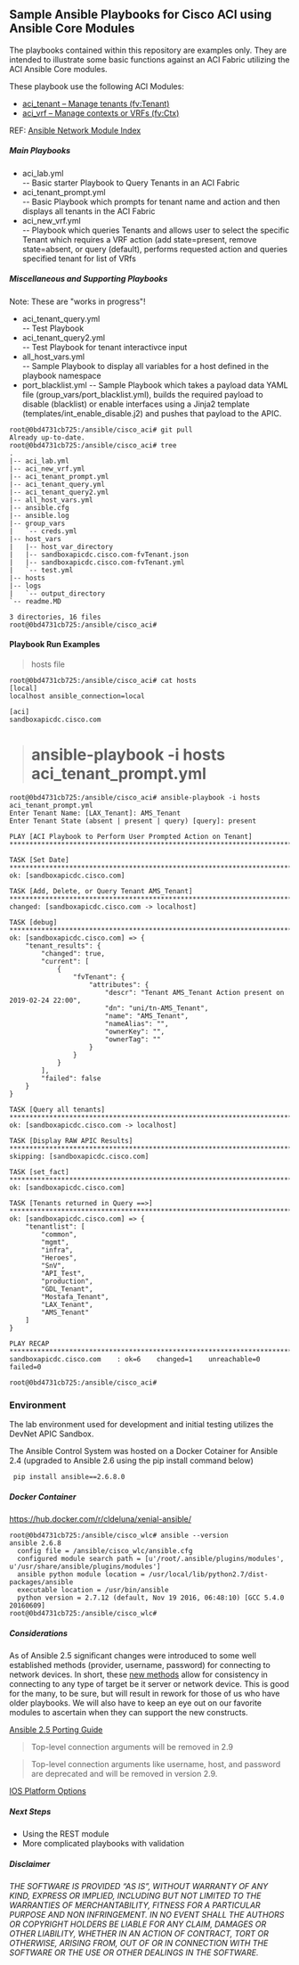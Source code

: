 
## Sample Ansible Playbooks for Cisco ACI using Ansible Core Modules ##

The playbooks contained within this repository are examples only.  They are intended to illustrate some basic functions against an ACI Fabric utilizing the ACI Ansible Core modules.

These playbook use the following ACI Modules:
- [aci_tenant – Manage tenants (fv:Tenant)](https://docs.ansible.com/ansible/latest/modules/aci_tenant_module.html#aci-tenant-module)
- [aci_vrf – Manage contexts or VRFs (fv:Ctx)](https://docs.ansible.com/ansible/latest/modules/aci_vrf_module.html#aci-vrf-module)

REF: [Ansible Network Module Index](https://docs.ansible.com/ansible/latest/modules/list_of_network_modules.html)


##### Main Playbooks ######
 - aci\_lab.yml      
 	-- Basic starter Playbook to Query Tenants in an ACI Fabric
 - aci\_tenant_prompt.yml  
    -- Basic Playbook which prompts for tenant name and action and then displays all tenants in the ACI Fabric
 - aci\_new_vrf.yml  
    -- Playbook which queries Tenants and allows user to select the specific Tenant which requires a VRF action (add state=present, remove state=absent, or query (default), performs requested action and queries specified tenant for list of VRfs
    
##### Miscellaneous and Supporting Playbooks ######

Note: These are "works in progress"!

 - aci\_tenant_query.yml  
    -- Test Playbook
 - aci\_tenant_query2.yml  
    -- Test Playbook for tenant interactivce input
 - all\_host_vars.yml  
 	-- Sample Playbook to display all variables for a host defined in the playbook namespace
 - port_blacklist.yml 
 	-- Sample Playbook which takes a payload data YAML file (group\_vars/port_blacklist.yml), builds the required payload to disable (blacklist) or enable interfaces using a Jinja2 template (templates/int\_enable\_disable.j2) and pushes that payload to the APIC.


```
root@0bd4731cb725:/ansible/cisco_aci# git pull
Already up-to-date.
root@0bd4731cb725:/ansible/cisco_aci# tree
.
|-- aci_lab.yml
|-- aci_new_vrf.yml
|-- aci_tenant_prompt.yml
|-- aci_tenant_query.yml
|-- aci_tenant_query2.yml
|-- all_host_vars.yml
|-- ansible.cfg
|-- ansible.log
|-- group_vars
|   `-- creds.yml
|-- host_vars
|   |-- host_var_directory
|   |-- sandboxapicdc.cisco.com-fvTenant.json
|   |-- sandboxapicdc.cisco.com-fvTenant.yml
|   `-- test.yml
|-- hosts
|-- logs
|   `-- output_directory
`-- readme.MD

3 directories, 16 files
root@0bd4731cb725:/ansible/cisco_aci#

```



#### Playbook Run Examples ####

> hosts file

```
root@0bd4731cb725:/ansible/cisco_aci# cat hosts
[local]
localhost ansible_connection=local

[aci]
sandboxapicdc.cisco.com
```

>  # ansible-playbook -i hosts aci\_tenant_prompt.yml


```
root@0bd4731cb725:/ansible/cisco_aci# ansible-playbook -i hosts aci_tenant_prompt.yml
Enter Tenant Name: [LAX_Tenant]: AMS_Tenant
Enter Tenant State (absent | present | query) [query]: present

PLAY [ACI Playbook to Perform User Prompted Action on Tenant] ****************************************************************************************************************

TASK [Set Date] **************************************************************************************************************************************************************
ok: [sandboxapicdc.cisco.com]

TASK [Add, Delete, or Query Tenant AMS_Tenant] *******************************************************************************************************************************
changed: [sandboxapicdc.cisco.com -> localhost]

TASK [debug] *****************************************************************************************************************************************************************
ok: [sandboxapicdc.cisco.com] => {
    "tenant_results": {
        "changed": true,
        "current": [
            {
                "fvTenant": {
                    "attributes": {
                        "descr": "Tenant AMS_Tenant Action present on 2019-02-24 22:00",
                        "dn": "uni/tn-AMS_Tenant",
                        "name": "AMS_Tenant",
                        "nameAlias": "",
                        "ownerKey": "",
                        "ownerTag": ""
                    }
                }
            }
        ],
        "failed": false
    }
}

TASK [Query all tenants] *****************************************************************************************************************************************************
ok: [sandboxapicdc.cisco.com -> localhost]

TASK [Display RAW APIC Results] **********************************************************************************************************************************************
skipping: [sandboxapicdc.cisco.com]

TASK [set_fact] **************************************************************************************************************************************************************
ok: [sandboxapicdc.cisco.com]

TASK [Tenants returned in Query ==>] *****************************************************************************************************************************************
ok: [sandboxapicdc.cisco.com] => {
    "tenantlist": [
        "common",
        "mgmt",
        "infra",
        "Heroes",
        "SnV",
        "API_Test",
        "production",
        "GDL_Tenant",
        "Mostafa_Tenant",
        "LAX_Tenant",
        "AMS_Tenant"
    ]
}

PLAY RECAP *******************************************************************************************************************************************************************
sandboxapicdc.cisco.com    : ok=6    changed=1    unreachable=0    failed=0

root@0bd4731cb725:/ansible/cisco_aci#
```





### Environment ##

The lab environment used for development and initial testing utilizes the DevNet APIC Sandbox.

The Ansible Control System was hosted on a Docker Cotainer for Ansible 2.4 (upgraded to Ansible 2.6 using the pip install command below)


```
 pip install ansible==2.6.8.0
```

##### Docker Container #####

https://hub.docker.com/r/cldeluna/xenial-ansible/





```
root@0bd4731cb725:/ansible/cisco_wlc# ansible --version
ansible 2.6.8
  config file = /ansible/cisco_wlc/ansible.cfg
  configured module search path = [u'/root/.ansible/plugins/modules', u'/usr/share/ansible/plugins/modules']
  ansible python module location = /usr/local/lib/python2.7/dist-packages/ansible
  executable location = /usr/bin/ansible
  python version = 2.7.12 (default, Nov 19 2016, 06:48:10) [GCC 5.4.0 20160609]
root@0bd4731cb725:/ansible/cisco_wlc#
```

##### Considerations ######

As of Ansible 2.5 significant changes were introduced to some well established methods (provider, username, password) for connecting to network devices.  In short, these [new methods](https://docs.ansible.com/ansible/latest/porting_guides/porting_guide_2.5.html#adding-persistent-connection-types-network-cli-and-netconf) allow for consistency in connecting to any type of target be it server or network device.  This is good for the many, to be sure, but will result in rework for those of us who have older playbooks.  We will also have to keep an eye out on our favorite modules to ascertain when they can support the new constructs.


[Ansible 2.5 Porting Guide](https://docs.ansible.com/ansible/latest/porting_guides/porting_guide_2.5.html)

>Top-level connection arguments will be removed in 2.9

>Top-level connection arguments like username, host, and password are deprecated and will be removed in version 2.9.

[IOS Platform Options](https://docs.ansible.com/ansible/latest/network/user_guide/platform_ios.html#using-cli-in-ansible-2-6)


##### Next Steps ######

- Using the REST module
- More complicated playbooks with validation

##### Disclaimer ######

*THE SOFTWARE IS PROVIDED “AS IS”, WITHOUT WARRANTY OF ANY KIND, EXPRESS OR IMPLIED, INCLUDING BUT NOT LIMITED TO THE WARRANTIES OF MERCHANTABILITY, FITNESS FOR A PARTICULAR PURPOSE AND NON INFRINGEMENT. IN NO EVENT SHALL THE AUTHORS OR COPYRIGHT HOLDERS BE LIABLE FOR ANY CLAIM, DAMAGES OR OTHER LIABILITY, WHETHER IN AN ACTION OF CONTRACT, TORT OR OTHERWISE, ARISING FROM, OUT OF OR IN CONNECTION WITH THE SOFTWARE OR THE USE OR OTHER DEALINGS IN THE SOFTWARE.*
